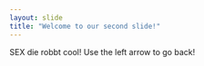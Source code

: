 ```yaml
---
layout: slide
title: "Welcome to our second slide!"
---
```

SEX die robbt cool!
Use the left arrow to go back!
